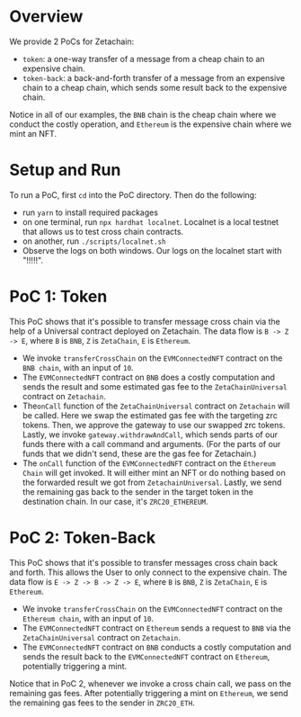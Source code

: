 # Overview
We provide 2 PoCs for Zetachain:
- `token`: a one-way transfer of a message from a cheap chain to an expensive chain.        
- `token-back`: a back-and-forth transfer of a message from an expensive chain to a cheap chain, which sends some result back to the expensive chain.       

Notice in all of our examples, the `BNB` chain is the cheap chain where we conduct the costly operation, and `Ethereum` is the expensive chain where we mint an NFT.

# Setup and Run
To run a PoC, first `cd` into the PoC directory. Then do the following:        
- run `yarn` to install required packages        
- on one terminal, run `npx hardhat localnet`. Localnet is a local testnet that allows us to test cross chain contracts.        
- on another, run `./scripts/localnet.sh`        
- Observe the logs on both windows. Our logs on the localnet start with "!!!!!".        

# PoC 1: Token
This PoC shows that it's possible to transfer message cross chain via the help of a Universal contract deployed on Zetachain. The data flow is `B -> Z -> E`, where `B` is `BNB`, `Z` is `ZetaChain`, `E` is `Ethereum`.
- We invoke `transferCrossChain` on the `EVMConnectedNFT` contract on the `BNB chain`, with an input of `10`.
- The `EVMConnectedNFT` contract on `BNB` does a costly computation and sends the result and some estimated gas fee to the `ZetaChainUniversal` contract on `Zetachain`.
- The`onCall` function of the `ZetaChainUniversal` contract on `Zetachain` will be called. Here we swap the estimated gas fee with the targeting zrc tokens. Then, we approve the gateway to use our swapped zrc tokens. Lastly, we invoke `gateway.withdrawAndCall`, which sends parts of our funds there with a call command and arguments. (For the parts of our funds that we didn't send, these are the gas fee for Zetachain.)
- The `onCall` function of the `EVMConnectedNFT` contract on the `Ethereum Chain` will get invoked. It will either mint an NFT or do nothing based on the forwarded result we got from `ZetachainUniversal`. Lastly, we send the remaining gas back to the sender in the target token in the destination chain. In our case, it's `ZRC20_ETHEREUM`.


# PoC 2: Token-Back
This PoC shows that it's possible to transfer messages cross chain back and forth. This allows the User to only connect to the expensive chain. The data flow is `E -> Z -> B -> Z -> E`, where `B` is `BNB`, `Z` is `ZetaChain`, `E` is `Ethereum`.
- We invoke `transferCrossChain` on the `EVMConnectedNFT` contract on the `Ethereum chain`, with an input of `10`.
- The `EVMConnectedNFT` contract on `Ethereum` sends a request to `BNB` via the `ZetaChainUniversal` contract on `Zetachain`. 
- The `EVMConnectedNFT` contract on `BNB` conducts a costly computation and sends the result back to the `EVMConnectedNFT` contract on `Ethereum`, potentially triggering a mint. 

Notice that in PoC 2, whenever we invoke a cross chain call, we pass on the remaining gas fees. After potentially triggering a mint on `Ethereum`, we send the remaining gas fees to the sender in `ZRC20_ETH`.